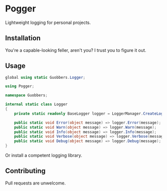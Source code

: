 # Pogger

Lightweight logging for personal projects.

## Installation

You're a capable-looking feller, aren't you? I trust you to figure it out.

## Usage

```cs
global using static Guobbers.Logger;

using Pogger;

namespace Guobbers;

internal static class Logger
{
    private static readonly BaseLogger logger = LoggerManager.CreateLogger("Guobbers");

    public static void Error(object message) => logger.Error(message);
    public static void Warn(object message) => logger.Warn(message);
    public static void Info(object message) => logger.Info(message);
    public static void Verbose(object message) => logger.Verbose(message);
    public static void Debug(object message) => logger.Debug(message);
}
```

Or install a competent logging library.

## Contributing

Pull requests are unwelcome.